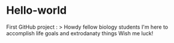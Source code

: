 # Hello-world
First GitHub project : >
Howdy fellow biology students
I'm here to accomplish life goals and extrodanaty things
Wish me luck!
